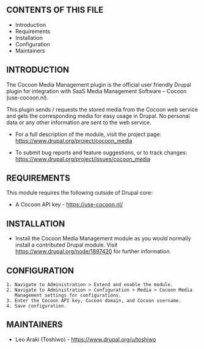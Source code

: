 CONTENTS OF THIS FILE
---------------------

 * Introduction
 * Requirements
 * Installation
 * Configuration
 * Maintainers


INTRODUCTION
------------

The Cocoon Media Management plugin is the official user friendly Drupal plugin
for integration with SaaS Media Management Software – Cocoon (use-cocoon.nl).

This plugin sends / requests the stored media from the Cocoon web service and
gets the corresponding media for easy usage in Drupal. No personal data or any
other information are sent to the web service.

 * For a full description of the module, visit the project page:
   https://www.drupal.org/project/cocoon_media

 * To submit bug reports and feature suggestions, or to track changes:
   https://www.drupal.org/project/issues/cocoon_media


REQUIREMENTS
------------

This module requires the following outside of Drupal core:

 * A Cocoon API key - https://use-cocoon.nl/


INSTALLATION
------------

 * Install the Cocoon Media Management module as you would normally install a
   contributed Drupal module. Visit https://www.drupal.org/node/1897420 for
   further information.


CONFIGURATION
-------------

    1. Navigate to Administration > Extend and enable the module.
    2. Navigate to Administration > Configuration > Media > Cocoon Media
       Management settings for configurations.
    3. Enter the Cocoon API key, Cocoon domain, and Cocoon username.
    4. Save configuration.


MAINTAINERS
-----------

 * Leo Araki (Toshiwo) - https://www.drupal.org/u/toshiwo
